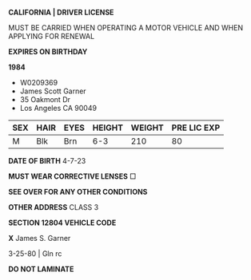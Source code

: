 **CALIFORNIA | DRIVER LICENSE**

MUST BE CARRIED WHEN OPERATING A MOTOR VEHICLE AND WHEN APPLYING FOR RENEWAL

**EXPIRES ON BIRTHDAY**

**1984**

- W0209369
- James Scott Garner
- 35 Oakmont Dr
- Los Angeles CA 90049

| SEX | HAIR | EYES | HEIGHT | WEIGHT | PRE LIC EXP |
| --- | ---- | ---- | ------ | ------ | ----------- |
| M   | Blk  | Brn  | 6-3    | 210    | 80          |

**DATE OF BIRTH** 4-7-23

**MUST WEAR CORRECTIVE LENSES** □

**SEE OVER FOR ANY OTHER CONDITIONS**

**OTHER ADDRESS** CLASS 3

**SECTION 12804 VEHICLE CODE**

**X** James S. Garner

3-25-80 | Gln rc

**DO NOT LAMINATE**
